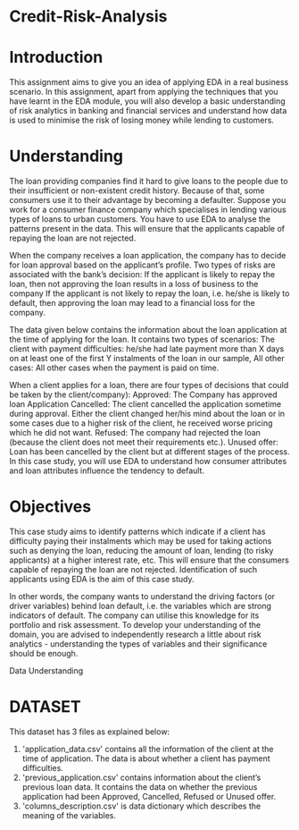 # Credit-Risk-Analysis
# Introduction
This assignment aims to give you an idea of applying EDA in a real business scenario. In this assignment, apart from applying the techniques that you have learnt in the EDA module, you will also develop a basic understanding of risk analytics in banking and financial services and understand how data is used to minimise the risk of losing money while lending to customers.
 
# Understanding
The loan providing companies find it hard to give loans to the people due to their insufficient or non-existent credit history. Because of that, some consumers use it to their advantage by becoming a defaulter. Suppose you work for a consumer finance company which specialises in lending various types of loans to urban customers. You have to use EDA to analyse the patterns present in the data. This will ensure that the applicants capable of repaying the loan are not rejected.
 
When the company receives a loan application, the company has to decide for loan approval based on the applicant’s profile. Two types of risks are associated with the bank’s decision:
If the applicant is likely to repay the loan, then not approving the loan results in a loss of business to the company
If the applicant is not likely to repay the loan, i.e. he/she is likely to default, then approving the loan may lead to a financial loss for the company.
 
The data given below contains the information about the loan application at the time of applying for the loan. It contains two types of scenarios:
The client with payment difficulties: he/she had late payment more than X days on at least one of the first Y instalments of the loan in our sample,
All other cases: All other cases when the payment is paid on time.
 
When a client applies for a loan, there are four types of decisions that could be taken by the client/company):
Approved: The Company has approved loan Application
Cancelled: The client cancelled the application sometime during approval. Either the client changed her/his mind about the loan or in some cases due to a higher risk of the client, he received worse pricing which he did not want.
Refused: The company had rejected the loan (because the client does not meet their requirements etc.).
Unused offer:  Loan has been cancelled by the client but at different stages of the process.
In this case study, you will use EDA to understand how consumer attributes and loan attributes influence the tendency to default.
 
# Objectives
This case study aims to identify patterns which indicate if a client has difficulty paying their instalments which may be used for taking actions such as denying the loan, reducing the amount of loan, lending (to risky applicants) at a higher interest rate, etc. This will ensure that the consumers capable of repaying the loan are not rejected. Identification of such applicants using EDA is the aim of this case study.
 
In other words, the company wants to understand the driving factors (or driver variables) behind loan default, i.e. the variables which are strong indicators of default.  The company can utilise this knowledge for its portfolio and risk assessment.
To develop your understanding of the domain, you are advised to independently research a little about risk analytics - understanding the types of variables and their significance should be enough.
 
Data Understanding

# DATASET  
This dataset has 3 files as explained below: 
1. 'application_data.csv'  contains all the information of the client at the time of application.
The data is about whether a client has payment difficulties.
2. 'previous_application.csv' contains information about the client’s previous loan data. It contains the data on whether the previous application had been Approved, Cancelled, Refused or Unused offer.
3. 'columns_description.csv' is data dictionary which describes the meaning of the variables.
